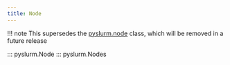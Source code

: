 ```yaml
---
title: Node
---
```


!!! note
    This supersedes the [pyslurm.node](old/node.md) class, which will be
    removed in a future release

::: pyslurm.Node
::: pyslurm.Nodes
